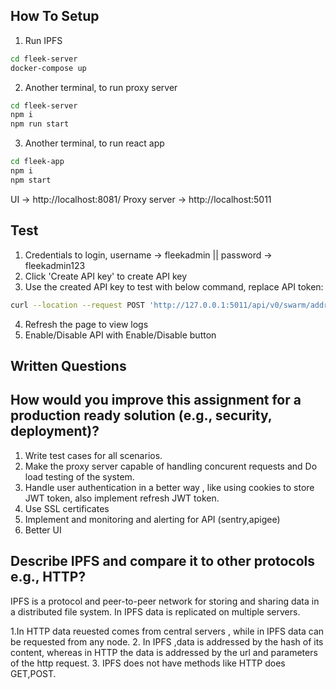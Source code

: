 ## How To Setup

1. Run IPFS

```sh
cd fleek-server
docker-compose up
```

2. Another terminal, to run proxy server

```sh
cd fleek-server
npm i
npm run start
```

3. Another terminal, to run react app

```sh
cd fleek-app
npm i
npm start
```

UI -> http://localhost:8081/
Proxy server -> http://localhost:5011

## Test

1. Credentials to login, username -> fleekadmin || password -> fleekadmin123
2. Click 'Create API key' to create API key
3. Use the created API key to test with below command, replace API token:

```sh
curl --location --request POST 'http://127.0.0.1:5011/api/v0/swarm/addrs' --header 'x-api-token: <API Token>'
```

4. Refresh the page to view logs
5. Enable/Disable API with Enable/Disable button

## Written Questions

## How would you improve this assignment for a production ready solution (e.g., security, deployment)?

1. Write test cases for all scenarios.
2. Make the proxy server capable of handling concurent requests and Do load testing of the system.
3. Handle user authentication in a better way , like using cookies to store JWT token, also implement refresh JWT token.
4. Use SSL certificates
5. Implement and monitoring and alerting for API (sentry,apigee)
6. Better UI

## Describe IPFS and compare it to other protocols e.g., HTTP?

IPFS is a protocol and peer-to-peer network for storing and sharing data in a distributed file system.
In IPFS data is replicated on multiple servers.

1.In HTTP data reuested comes from central servers , while in IPFS data can be requested from any node. 2. In IPFS ,data is addressed by the hash of its content, whereas in HTTP the data is addressed by the url and parameters of the http request. 3. IPFS does not have methods like HTTP does GET,POST.
